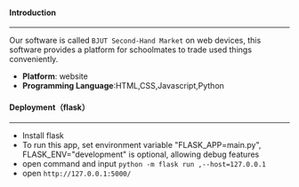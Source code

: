 #### Introduction
-----
Our software is called `BJUT Second-Hand Market` on web devices, this software provides a platform for schoolmates to trade used things conveniently.

- **Platform**: website
- **Programming Language**:HTML,CSS,Javascript,Python

#### Deployment（flask）
---
- Install flask
- To run this app, set environment variable "FLASK_APP=main.py", FLASK_ENV="development" is optional, allowing debug features
- open command and input
`python -m flask run ,--host=127.0.0.1 `
- open `http://127.0.0.1:5000/`



